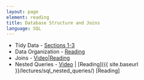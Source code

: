 ```yaml
---
layout: page
element: reading
title: Database Structure and Joins
language: SQL
---
```


* Tidy Data - [Sections 1-3](http://vita.had.co.nz/papers/tidy-data.pdf)
* Data Organization - [Reading](http://kbroman.org/dataorg/)
* Joins - [Video](https://www.youtube.com/watch?v=79EBoVPUzkE)|[Reading](http://datacarpentry.github.io/sql-ecology/03-sql-joins-aliases.html) 
* Nested Queries - [Video](https://www.youtube.com/watch?v=oy0CojdyKTo) | [Reading]({{ site.baseurl }}/lectures/sql_nested_queries/) [Reading]